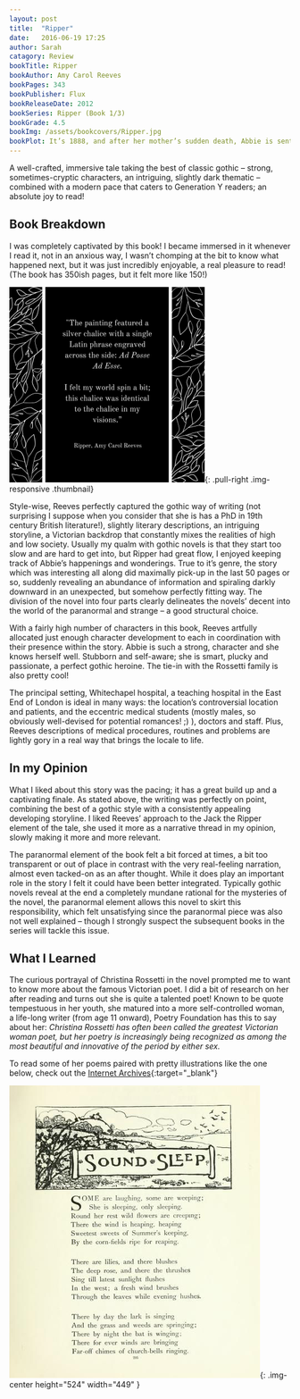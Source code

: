 ```yaml
---
layout: post
title:  "Ripper"
date:   2016-06-19 17:25
author: Sarah
catagory: Review
bookTitle: Ripper
bookAuthor: Amy Carol Reeves
bookPages: 343
bookPublisher: Flux
bookReleaseDate: 2012
bookSeries: Ripper (Book 1/3)
bookGrade: 4.5
bookImg: /assets/bookcovers/Ripper.jpg
bookPlot: It’s 1888, and after her mother’s sudden death, Abbie is sent to live with her grandmother in a posh London neighbourhood. When she begins volunteering at Whitechapel Hospital, Abbie finds she has a passion for helping the abused and sickly women there. But within days, patients begin turning up murdered at the hands of Jack the Ripper. As more women are murdered, Abbie realizes that she and the Ripper share a strange connection&#58; she has visions showing the Ripper luring his future victims to their deaths—moments before he turns his knife upon them... <br> <sup>Adapted from&#58; GoodReads</sup>
---
```

A well-crafted, immersive tale taking the best of classic gothic – strong, sometimes-cryptic characters, an intriguing, slightly dark thematic – combined with a modern pace that caters to Generation Y readers; an absolute joy to read!

<!--more-->

## Book Breakdown

I was completely captivated by this book! I became immersed in it whenever I read it, not in an anxious way, I wasn’t chomping at the bit to know what happened next, but it was just incredibly enjoyable, a real pleasure to read! (The book has 350ish pages, but it felt more like 150!)

![Ripper Quote](\assets\quotes\Ripperquote.png){: .pull-right .img-responsive .thumbnail}

Style-wise, Reeves perfectly captured the gothic way of writing (not surprising I suppose when you consider that she is has a PhD in 19th century British literature!), slightly literary descriptions, an intriguing storyline, a Victorian backdrop that constantly mixes the realities of high and low society. Usually my qualm with gothic novels is that they start too slow and are hard to get into, but Ripper had great flow, I enjoyed keeping track of Abbie’s happenings and wonderings. True to it’s genre, the story which was interesting all along did maximally pick-up in the last 50 pages or so, suddenly revealing an abundance of information and spiraling darkly downward in an unexpected, but somehow perfectly fitting way. The division of the novel into four parts clearly delineates the novels’ decent into the world of the paranormal and strange – a good structural choice.

With a fairly high number of characters in this book, Reeves artfully allocated just enough character development to each in coordination with their presence within the story. Abbie is such a strong, character and she knows herself well. Stubborn and self-aware; she is smart, plucky and passionate, a perfect gothic heroine. The tie-in with the Rossetti family is also pretty cool!

The principal setting, Whitechapel hospital, a teaching hospital in the East End of London is ideal in many ways: the location’s controversial location and patients, and the eccentric medical students (mostly males, so obviously well-devised for potential romances! ;) ), doctors and staff. Plus, Reeves descriptions of medical procedures, routines and problems are lightly gory in a real way that brings the locale to life.

## In my Opinion

What I liked about this story was the pacing; it has a great build up and a captivating finale. As stated above, the writing was perfectly on point, combining the best of a gothic style with a consistently appealing developing storyline. I liked Reeves’ approach to the Jack the Ripper element of the tale, she used it more as a narrative thread in my opinion, slowly making it more and more relevant.

The paranormal element of the book felt a bit forced at times, a bit too transparent or out of place in contrast with the very real-feeling narration, almost even tacked-on as an after thought. While it does play an important role in the story I felt it could have been better integrated. Typically gothic novels reveal at the end a completely mundane rational for the mysteries of the novel, the paranormal element allows this novel to skirt this responsibility, which felt unsatisfying since the paranormal piece was also not well explained – though I strongly suspect the subsequent books in the series will tackle this issue.

## What I Learned

The curious portrayal of Christina Rossetti in the novel prompted me to want to know more about the famous Victorian poet. I did a bit of research on her after reading and turns out she is quite a talented poet! Known to be quote tempestuous in her youth, she matured into a more self-controlled woman, a life-long writer (from age 11 onward), Poetry Foundation has this to say about her: *Christina Rossetti has often been called the greatest Victorian woman poet, but her poetry is increasingly being recognized as among the most beautiful and innovative of the period by either sex.*

To read some of her poems paired with pretty illustrations like the one below, check out the [Internet Archives](https://archive.org/stream/poemsrosse00ross#page/n3/mode/1up){:target="_blank"}

![Rossetti poem" height="524" width="449](\assets\blogimages\soundsleep_rossetti.png){: .img-center height="524" width="449" }
